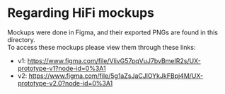 # Regarding HiFi mockups #

Mockups were done in Figma, and their exported PNGs are found in this directory.  
To access these mockups please view them through these links:

* v1: <https://www.figma.com/file/VlivG57pqVuJ7bvBmeIR2s/UX-prototype-v1?node-id=0%3A1>
* v2: <https://www.figma.com/file/5g1aZsJaCJlOYkJkFBpj4M/UX-prototype-v2.0?node-id=0%3A1>
